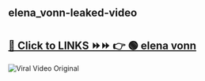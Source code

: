 
 ## elena_vonn-leaked-video 

# <h2><a href="https://clipsfans.com/elena_vonn&ref=git">🔗 Click to LINKS ⏩⏩ 👉 🟢 elena vonn </a></h2>

<a href="https://clipsfans.com/elena_vonn&ref=git" rel="nofollow" data-target="animated-image.originalLink"><img src="https://i.ibb.co.com/xMMVF88/686577567.gif" alt="Viral Video Original" style="max-width: 100%; display: inline-block;" data-target="animated-image.originalImage"></a>
